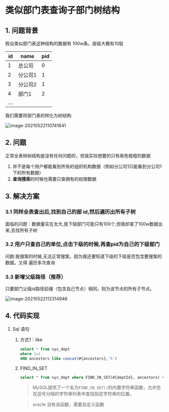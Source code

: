 # 类似部门表查询子部门树结构

## 1. 问题背景

假设类似部门表这种结构的数据有 100w条。层级大概有10层

| id   | name    | pid  |
| ---- | ------- | ---- |
| 1    | 总公司  | 0    |
| 2    | 分公司1 | 1    |
| 3    | 分公司2 | 1    |
| 4    | 部门1   | 2    |
| .... |         |      |

我们需要将部门表的转化为树结构

![image-20210522110741641](https://abelsun-1256449468.cos.ap-beijing.myqcloud.com/image/image-20210522110741641.png)



## 2. 问题

正常全表转树结构是没有任何问题的，但我实际想要的只有紫色框框的数据

1. 并不是每个用户都能看到所有的组织机构数据（例如分公司1只能看到分公司1下的所有数据）
2. **查询搜索**的时候也需要只查拥有的权限数据

## 3. 解决方案

### 3.1 同样全表查出后,找到自己的部 id,然后遍历出所有子树

面临的问题：数据量实在太大,我下级部门可能只有100个,但我却查了100w数据出来,去找所有子树

### 3.2 用户只查自己的单位,点击下级的时候,再查pid为自己的下级部门

问题:我搜案的时候,无法正常搜案。因为我还要知道下级的下级是否包含要搜案的数据。又得 遍历多次查询

### 3.3 新增父级路径（推荐）

只要部门父级id路径前缀（包含自己节点）相同，则为该节点的所有子节点。

![image-20210522112314946](https://abelsun-1256449468.cos.ap-beijing.myqcloud.com/image/image-20210522112314946.png)

## 4. 代码实现

1. Sql 语句

   1. 方式1：like

      ```sql
      select * from sys_dept
      where 1=1 
      AND ancestors like concat(#{ancestors},'%')
      ```

   2. FIND_IN_SET

      ```sql
      select * from sys_dept where FIND_IN_SET(#{deptId}, ancestors) <![CDATA[ <> ]]> 0
      ```

      >MySQL提供了一个名为`FIND_IN_SET()`的内置字符串函数，允许您在逗号分隔的字符串列表中查找指定字符串的位置。

      >oracle 没有该函数，需要自定义函数
